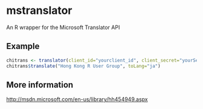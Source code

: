 # mstranslator

An R wrapper for the Microsoft Translator API

## Example

```R
chitrans <- translator(client_id="yourclient_id", client_secret="yourSecret", default_toLang="en")
chitrans$translate("Hong Kong R User Group", toLang="ja")
```

## More information

http://msdn.microsoft.com/en-us/library/hh454949.aspx
